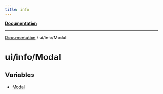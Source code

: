 ```yaml
---
title: info
---
```

[**Documentation**](../../../index.md)

***

[Documentation](../../../index.md) / ui/info/Modal

# ui/info/Modal

## Variables

- [Modal](variables/Modal.md)

